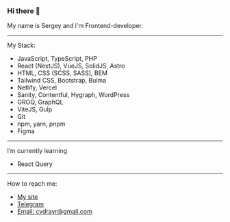 ### Hi there 👋

My name is Sergey and i'm Frontend-developer.

---

My Stack:

- JavaScript, TypeScript, PHP
- React (NextJS), VueJS, SolidJS, Astro
- HTML, CSS (SCSS, SASS), BEM
- Tailwind CSS, Bootstrap, Bulma
- Netlify, Vercel
- Sanity, Contentful, Hygraph, WordPress
- GROQ, GraphQL
- ViteJS, Gulp
- Git
- npm, yarn, pnpm
- Figma

---

I’m currently learning

- React Query

---

How to reach me:

- [My site](https://sawwweb.netlify.app 'My site')
- [Telegram](https://t.me/sawwweb 'Telegram')
- [Email: cvdrayr@gmail.com](https://mailto:cvdrayr@gmail.com 'Email')
